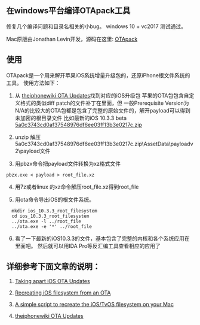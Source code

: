 在windows平台编译OTApack工具
---------------------------
修复几个编译问题和目录名相关的小bug。 windows 10 + vc2017 测试通过。

Mac原版由Jonathan Levin开发，源码在这里: [OTApack](http://newosxbook.com/files/OTApack.tar)

使用
----
OTApack是一个用来解开苹果iOS系统增量升级包的，还原iPhone根文件系统的工具。
使用方法如下：

1. 从 [theiphonewiki OTA Updates](https://www.theiphonewiki.com/wiki/OTA_Updates)找到对应的iOS升级包
   苹果的OTA包包含自定义格式的类似diff patch的文件补丁在里面，但
   一般Prerequisite Version为 N/A的比较大的OTA包都是包含了完整的原始文件的，解开payload可以得到未加密的根目录文件
    比如最新的iOS 10.3.3 beta [5a0c3743cd0af37548976df6ee03ff13b3e0217c.zip](http://appldnld.apple.com/ios10.3.3seeds/091-15247-20170605-F4C2950C-4262-11E7-AEAA-D133D6EEE68A/com_apple_MobileAsset_SoftwareUpdate/5a0c3743cd0af37548976df6ee03ff13b3e0217c.zip)

2. unzip 解压 5a0c3743cd0af37548976df6ee03ff13b3e0217c.zip\AssetData\payloadv2\payload文件

3. 用pbzx命令把payload文件转换为xz格式文件
```text
pbzx.exe < payload > root_file.xz
```
4. 用7z或者linux 的xz命令解压root_file.xz得到root_file

5. 用ota命令导出iOS的根文件系统。
```text
  mkdir ios_10.3.3_root_filesystem
  cd ios_10.3.3_root_filesystem
  ../ota.exe -l ../root_file 
  ../ota.exe -e '*' ../root_file  
```
6. 看了一下最新的iOS10.3.3的文件，基本包含了完整的内核和各个系统应用在里面吧。
   然后就可以用IDA Pro等反汇编工具查看相应的应用了

详细参考下面文章的说明：
---------------------
1. [Taking apart iOS OTA Updates](http://newosxbook.com/articles/OTA.html)

2. [Recreating iOS filesystem from an OTA](http://newosxbook.com/articles/OTA2.html)

3. [A simple script to recreate the iOS/TvOS filesystem on your Mac](http://newosxbook.com/articles/OTA3.html)

4. [theiphonewiki OTA Updates](https://www.theiphonewiki.com/wiki/OTA_Updates)

